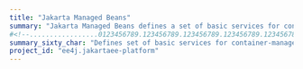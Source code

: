 ```yaml
---
title: "Jakarta Managed Beans"
summary: "Jakarta Managed Beans defines a set of basic services for container-managed objects with minimal requirements, otherwise known under the acronym POJOs (Plain Old Java Objects)."
#<!--.................0123456789.123456789.123456789.123456789.123456789.123456789-->
summary_sixty_char: "Defines set of basic services for container-managed objects"
project_id: "ee4j.jakartaee-platform"
---
```

